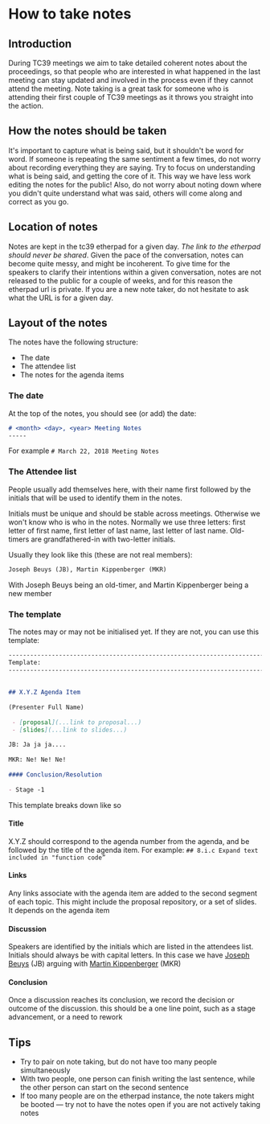 # How to take notes

## Introduction

During TC39 meetings we aim to take detailed coherent notes about the proceedings, so that people who are interested in what happened in the last meeting can stay updated and involved in the process even if they cannot attend the meeting. Note taking is a great task for someone who is attending their first couple of TC39 meetings as it throws you straight into the action.

## How the notes should be taken

It's important to capture what is being said, but it shouldn't be word for word. If someone is
repeating the same sentiment a few times, do not worry about recording everything they are saying.
Try to focus on understanding what is being said, and getting the core of it. This way we have less
work editing the notes for the public! Also, do not worry about noting down where you didn't quite
understand what was said, others will come along and correct as you go.

## Location of notes

Notes are kept in the tc39 etherpad for a given day. *The link to the etherpad should never be shared*. Given the pace of the conversation, notes can become quite messy, and might be incoherent. To give time for the speakers to clarify their intentions within a given conversation, notes are not released to the public for a couple of weeks, and for this reason the etherpad url is private. If you are a new note taker, do not hesitate to ask what the URL is for a given day.

## Layout of the notes

The notes have the following structure:

- The date
- The attendee list
- The notes for the agenda items

### The date

At the top of the notes, you should see (or add) the date:

```md
# <month> <day>, <year> Meeting Notes
-----
```

For example `# March 22, 2018 Meeting Notes`

### The Attendee list

People usually add themselves here, with their name first followed by the initials that will be used to identify them in the notes.

Initials must be unique and should be stable across meetings. Otherwise we won't know who is who in the notes. Normally we use three letters: first letter of first name, first letter of last name, last letter of last name. Old-timers are grandfathered-in with two-letter initials.

Usually they look like this (these are not real members):

```md
Joseph Beuys (JB), Martin Kippenberger (MKR)
```

With Joseph Beuys being an old-timer, and Martin Kippenberger being a new member

### The template

The notes may or may not be initialised yet. If they are not, you can use this template:

```md
-------------------------------------------------------------------------------------------------------------------------------------------
Template:
-------------------------------------------------------------------------------------------------------------------------------------------
    
    
## X.Y.Z Agenda Item 
 
(Presenter Full Name)
 
 - [proposal](...link to proposal...)
 - [slides](...link to slides...)
 
JB: Ja ja ja....
 
MKR: Ne! Ne! Ne!
 
#### Conclusion/Resolution
 
- Stage -1 
```

This template breaks down like so

#### Title

X.Y.Z should correspond to the agenda number from the agenda, and be followed by the title of the agenda item. For example: `## 8.i.c Expand text included in "function code”`

#### Links

Any links associate with the agenda item are added to the second segment of each topic. This might include the proposal repository, or a set of slides. It depends on the agenda item

#### Discussion

Speakers are identified by the initials which are listed
in the attendees list. Initials should always be with capital letters. In this case we have [Joseph
Beuys](https://www.youtube.com/watch?v=py_uEHL-la4) (JB) arguing with [Martin
Kippenberger](https://www.youtube.com/watch?v=MJxktqTgRlM) (MKR)

#### Conclusion

Once a discussion reaches its conclusion, we record the decision or outcome of the discussion. this
should be a one line point, such as a stage advancement, or a need to rework

## Tips

- Try to pair on note taking, but do not have too many people simultaneously
- With two people, one person can finish writing the last sentence, while the other person can start on the second sentence
- If too many people are on the etherpad instance, the note takers might be booted — try not to have the notes open if you are not actively taking notes
